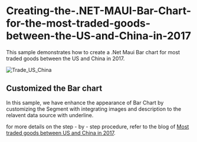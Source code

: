 # Creating-the-.NET-MAUI-Bar-Chart-for-the-most-traded-goods-between-the-US-and-China-in-2017

This sample demonstrates how to create a .Net Maui Bar chart for most traded goods between the US and China in 2017.

![Trade_US_China](https://github.com/SyncfusionExamples/Creating-the-.NET-MAUI-Bar-Chart-for-the-most-traded-goods-between-the-US-and-China-in-2017/assets/124584591/bb572ca5-d964-4a24-9b7f-da32970d6d7c)

## Customized the Bar chart

In this sample, we have enhance the appearance of Bar Chart by customizing the Segment with integrating images and description to the relavent data source with underline.

for more details on the step - by - step procedure, refer to the blog of [Most traded goods between US and China in 2017](https://www.syncfusion.com/blogs/post/maui-bar-chart-traded-goods-us).
